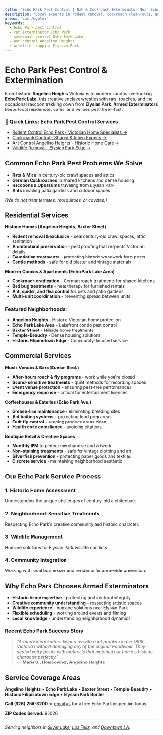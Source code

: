 ```yaml
---
title: "Echo Park Pest Control | Rat & Cockroach Exterminator Near Echo Park Lake"
description: "Local experts in rodent removal, cockroach clean-outs, and humane wildlife trapping for Echo Park homes, cafés, and music venues."
areas: "Los Angeles"
keywords:
  - Echo Park pest control
  - rat exterminator Echo Park
  - cockroach control Echo Park Lake
  - ant control Angelino Heights
  - wildlife trapping Elysian Park
---
```


# Echo Park Pest Control & **Extermination**

From historic **Angelino Heights** Victorians to modern condos overlooking **Echo Park Lake**, this creative enclave wrestles with rats, roaches, and the occasional raccoon trekking down from **Elysian Park**. **Armed Exterminators** keeps local residences, cafés, and venues pest-free—fast.

<div class="location-services-box">
<h3>🎯 Quick Links: Echo Park Pest Control Services</h3>
<ul>
<li><a href="/rodent-control-echo-park/">Rodent Control Echo Park - Victorian Home Specialists <span class="arrow">→</span></a></li>
<li><a href="/roach-control-echo-park/">Cockroach Control - Shared Kitchen Experts <span class="arrow">→</span></a></li>
<li><a href="/ant-control-echo-park/">Ant Control Angelino Heights - Historic Home Care <span class="arrow">→</span></a></li>
<li><a href="/wildlife-removal-echo-park/">Wildlife Removal - Elysian Park Edge <span class="arrow">→</span></a></li>
</ul>
</div>

## Common Echo Park Pest Problems We Solve

- **Rats & Mice** in century-old crawl spaces and attics
- **German Cockroaches** in shared kitchens and dense housing
- **Raccoons & Opossums** traveling from Elysian Park
- **Ants** invading patio gardens and outdoor spaces

*(We do not treat termites, mosquitoes, or coyotes.)*

## Residential Services

**Historic Homes (Angelino Heights, Baxter Street)**
* **Rodent removal & exclusion** - seal century-old crawl spaces, attic sanitation  
* **Architectural preservation** - pest proofing that respects Victorian details
* **Foundation treatments** - protecting historic woodwork from pests
* **Gentle methods** - safe for old plaster and vintage materials

**Modern Condos & Apartments (Echo Park Lake Area)**
* **Cockroach eradication** - German roach treatments for shared kitchens  
* **Bed bug treatments** - heat therapy for furnished rentals
* **Ant, spider, and flea control** for pets and patio gardens  
* **Multi-unit coordination** - preventing spread between units

### Featured Neighborhoods:
* **Angelino Heights** - Historic Victorian home protection
* **Echo Park Lake Area** - Lakefront condo pest control
* **Baxter Street** - Hillside home treatments
* **Temple-Beaudry** - Dense housing solutions
* **Historic Filipinotown Edge** - Community-focused service

## Commercial Services

**Music Venues & Bars (Sunset Blvd.)**  
* **After-hours roach & fly programs** - work while you're closed
* **Sound-sensitive treatments** - quiet methods for recording spaces
* **Event venue protection** - ensuring pest-free performances
* **Emergency response** - critical for entertainment licenses

**Coffeehouses & Eateries (Echo Park Ave.)**  
* **Grease-line maintenance** - eliminating breeding sites
* **Ant baiting systems** - protecting food prep areas
* **Fruit fly control** - keeping produce areas clean
* **Health code compliance** - avoiding citations

**Boutique Retail & Creative Spaces**  
* **Monthly IPM** to protect merchandise and artwork
* **Non-staining treatments** - safe for vintage clothing and art
* **Silverfish prevention** - protecting paper goods and textiles
* **Discrete service** - maintaining neighborhood aesthetic

## Our Echo Park Service Process

### 1. **Historic Home Assessment**
Understanding the unique challenges of century-old architecture.

### 2. **Neighborhood-Sensitive Treatments**
Respecting Echo Park's creative community and historic character.

### 3. **Wildlife Management**
Humane solutions for Elysian Park wildlife conflicts.

### 4. **Community Integration**
Working with local businesses and residents for area-wide prevention.

## Why Echo Park Chooses Armed Exterminators

* **Historic home expertise** - protecting architectural integrity
* **Creative community understanding** - respecting artistic spaces
* **Wildlife experience** - humane solutions near Elysian Park
* **Flexible scheduling** - working around events and filming
* **Local knowledge** - understanding neighborhood dynamics

### Recent Echo Park Success Story

> *"Armed Exterminators helped us with a rat problem in our 1898 Victorian without damaging any of the original woodwork. They sealed entry points with materials that matched our home's historic character perfectly."*  
> — **Maria S., Homeowner, Angelino Heights**

## Service Coverage Areas

**Angelino Heights** • **Echo Park Lake** • **Baxter Street** • **Temple-Beaudry** • **Historic Filipinotown Edge** • **Elysian Park Border**

**Call (626) 256-3200** or [email us](mailto:armedex@sbcglobal.net) for a free Echo Park inspection today.

**ZIP Codes Served:** 90026

---

*Serving neighbors in [Silver Lake](/locations/silver-lake/), [Los Feliz](/locations/los-feliz/), and [Downtown LA](/locations/downtown-los-angeles/).*